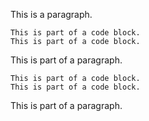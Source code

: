 This is a paragraph.

    This is part of a code block.
    This is part of a code block.
This is part of a paragraph.

    This is part of a code block.
    This is part of a code block.

This is part of a paragraph.
